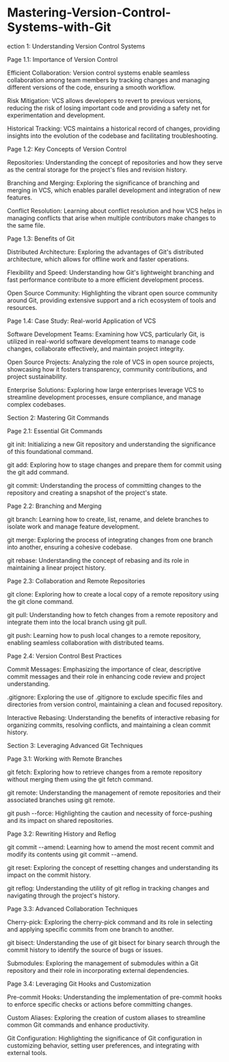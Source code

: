 # Mastering-Version-Control-Systems-with-Git
ection 1: Understanding Version Control Systems

Page 1.1: Importance of Version Control

Efficient Collaboration: Version control systems enable seamless collaboration among team members by tracking changes and managing different versions of the code, ensuring a smooth workflow.

Risk Mitigation: VCS allows developers to revert to previous versions, reducing the risk of losing important code and providing a safety net for experimentation and development.

Historical Tracking: VCS maintains a historical record of changes, providing insights into the evolution of the codebase and facilitating troubleshooting.

Page 1.2: Key Concepts of Version Control

Repositories: Understanding the concept of repositories and how they serve as the central storage for the project's files and revision history.

Branching and Merging: Exploring the significance of branching and merging in VCS, which enables parallel development and integration of new features.

Conflict Resolution: Learning about conflict resolution and how VCS helps in managing conflicts that arise when multiple contributors make changes to the same file.

Page 1.3: Benefits of Git

Distributed Architecture: Exploring the advantages of Git's distributed architecture, which allows for offline work and faster operations.

Flexibility and Speed: Understanding how Git's lightweight branching and fast performance contribute to a more efficient development process.

Open Source Community: Highlighting the vibrant open source community around Git, providing extensive support and a rich ecosystem of tools and resources.

Page 1.4: Case Study: Real-world Application of VCS

Software Development Teams: Examining how VCS, particularly Git, is utilized in real-world software development teams to manage code changes, collaborate effectively, and maintain project integrity.

Open Source Projects: Analyzing the role of VCS in open source projects, showcasing how it fosters transparency, community contributions, and project sustainability.

Enterprise Solutions: Exploring how large enterprises leverage VCS to streamline development processes, ensure compliance, and manage complex codebases.

Section 2: Mastering Git Commands

Page 2.1: Essential Git Commands

git init: Initializing a new Git repository and understanding the significance of this foundational command.

git add: Exploring how to stage changes and prepare them for commit using the git add command.

git commit: Understanding the process of committing changes to the repository and creating a snapshot of the project's state.

Page 2.2: Branching and Merging

git branch: Learning how to create, list, rename, and delete branches to isolate work and manage feature development.

git merge: Exploring the process of integrating changes from one branch into another, ensuring a cohesive codebase.

git rebase: Understanding the concept of rebasing and its role in maintaining a linear project history.

Page 2.3: Collaboration and Remote Repositories

git clone: Exploring how to create a local copy of a remote repository using the git clone command.

git pull: Understanding how to fetch changes from a remote repository and integrate them into the local branch using git pull.

git push: Learning how to push local changes to a remote repository, enabling seamless collaboration with distributed teams.

Page 2.4: Version Control Best Practices

Commit Messages: Emphasizing the importance of clear, descriptive commit messages and their role in enhancing code review and project understanding.

.gitignore: Exploring the use of .gitignore to exclude specific files and directories from version control, maintaining a clean and focused repository.

Interactive Rebasing: Understanding the benefits of interactive rebasing for organizing commits, resolving conflicts, and maintaining a clean commit history.

Section 3: Leveraging Advanced Git Techniques

Page 3.1: Working with Remote Branches

git fetch: Exploring how to retrieve changes from a remote repository without merging them using the git fetch command.

git remote: Understanding the management of remote repositories and their associated branches using git remote.

git push --force: Highlighting the caution and necessity of force-pushing and its impact on shared repositories.

Page 3.2: Rewriting History and Reflog

git commit --amend: Learning how to amend the most recent commit and modify its contents using git commit --amend.

git reset: Exploring the concept of resetting changes and understanding its impact on the commit history.

git reflog: Understanding the utility of git reflog in tracking changes and navigating through the project's history.

Page 3.3: Advanced Collaboration Techniques

Cherry-pick: Exploring the cherry-pick command and its role in selecting and applying specific commits from one branch to another.

git bisect: Understanding the use of git bisect for binary search through the commit history to identify the source of bugs or issues.

Submodules: Exploring the management of submodules within a Git repository and their role in incorporating external dependencies.

Page 3.4: Leveraging Git Hooks and Customization

Pre-commit Hooks: Understanding the implementation of pre-commit hooks to enforce specific checks or actions before committing changes.

Custom Aliases: Exploring the creation of custom aliases to streamline common Git commands and enhance productivity.

Git Configuration: Highlighting the significance of Git configuration in customizing behavior, setting user preferences, and integrating with external tools.
